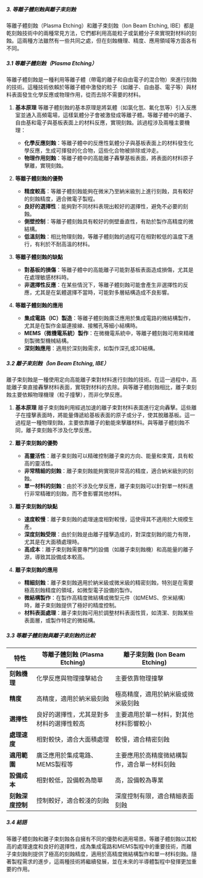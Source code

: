 ##### 3. 等離子體刻蝕與離子束刻蝕

等離子體刻蝕（Plasma Etching）和離子束刻蝕（Ion Beam Etching, IBE）都是乾刻蝕技術中的兩種常見方法，它們都利用高能粒子或氣體分子來實現對材料的刻蝕。這兩種方法雖然有一些共同之處，但在刻蝕機理、精度、應用領域等方面各有不同。

##### 3.1 等離子體刻蝕（Plasma Etching）

等離子體刻蝕是一種利用等離子體（帶電的離子和自由電子的混合物）來進行刻蝕的技術。這種技術依賴於等離子體中激發的粒子（如離子、自由基、電子等）與材料表面發生化學反應或物理作用，從而去除不需要的材料。

1. **基本原理**
   等離子體刻蝕的基本原理是將氣體（如氯化氫、氟化氫等）引入反應室並通入高頻電場，這樣氣體分子會被激發成等離子體。等離子體中的離子、自由基和電子與基板表面上的材料反應，實現刻蝕。該過程涉及兩種主要機理：
   - **化學反應刻蝕**：等離子體中的反應性氣體分子與基板表面上的材料發生化學反應，生成可揮發的化合物，這些化合物被排除或沖走。
   - **物理作用刻蝕**：等離子體中的高能離子轟擊基板表面，將表面的材料原子擊離，實現刻蝕。

2. **等離子體刻蝕的優勢**
   - **精度較高**：等離子體刻蝕能夠在微米乃至納米級別上進行刻蝕，具有較好的刻蝕精度，適合微電子製程。
   - **良好的選擇性**：能夠對不同材料表現出較好的選擇性，避免不必要的刻蝕。
   - **側壁控制**：等離子體刻蝕具有較好的側壁垂直性，有助於製作高精度的微結構。
   - **低溫刻蝕**：相比物理刻蝕，等離子體刻蝕的過程可在相對較低的溫度下進行，有利於不耐高溫的材料。

3. **等離子體刻蝕的缺點**
   - **對基板的損傷**：等離子體中的高能離子可能對基板表面造成損傷，尤其是在處理敏感材料時。
   - **非選擇性反應**：在某些情況下，等離子體刻蝕可能會產生非選擇性的反應，尤其是在氣體選擇不當時，可能對多層結構造成不良影響。

4. **等離子體刻蝕的應用**
   - **集成電路（IC）製造**：等離子體刻蝕廣泛應用於集成電路的微結構製作，尤其是在製作金屬連接線、接觸孔等細小結構時。
   - **MEMS（微機電系統）製作**：在微機電系統中，等離子體刻蝕可用來精確刻製微型機械結構。
   - **深刻蝕應用**：適用於深刻蝕需求，如製作深孔或3D結構。

##### 3.2 離子束刻蝕（Ion Beam Etching, IBE）

離子束刻蝕是一種使用定向高能離子束對材料進行刻蝕的技術。在這一過程中，高能離子束直接轟擊材料表面，實現對材料的去除。與等離子體刻蝕相比，離子束刻蝕主要依賴物理機理（粒子撞擊），而非化學反應。

1. **基本原理**
   離子束刻蝕利用經過加速的離子束對材料表面進行定向轟擊。這些離子在撞擊表面時，將能量傳遞給基板表面的原子或分子，使其脫離基板。這一過程是一種物理刻蝕，主要依靠離子的動能來擊離材料。與等離子體刻蝕不同，離子束刻蝕不涉及化學反應。

2. **離子束刻蝕的優勢**
   - **高靈活性**：離子束刻蝕可以精確控制離子束的方向、能量和束寬，具有較高的靈活性。
   - **非常精細的刻蝕**：離子束刻蝕能夠實現非常高的精度，適合納米級別的刻蝕。
   - **單一材料的刻蝕**：由於不涉及化學反應，離子束刻蝕可以針對單一材料進行非常精確的刻蝕，而不會影響其他材料。

3. **離子束刻蝕的缺點**
   - **速度較慢**：離子束刻蝕的處理速度相對較慢，這使得其不適用於大規模生產。
   - **深度刻蝕受限**：由於刻蝕是由離子撞擊造成的，對深度刻蝕的能力有限，尤其是在大面積處理時。
   - **高成本**：離子束刻蝕需要專門的設備（如離子束刻蝕機）和高能量的離子源，導致其設備成本較高。

4. **離子束刻蝕的應用**
   - **精細刻蝕**：離子束刻蝕適用於納米級或微米級的精密刻蝕，特別是在需要極高刻蝕精度的領域，如微型電子設備的製作。
   - **微結構製作**：在製作高精度微結構或微型元件（如MEMS、奈米結構）時，離子束刻蝕提供了極好的精度控制。
   - **材料表面處理**：離子束刻蝕可用於調整材料表面性質，如清潔、刻蝕某些表面層，或製作特定的微結構。

##### 3.3 等離子體刻蝕與離子束刻蝕的比較

| 特性                  | 等離子體刻蝕 (Plasma Etching)                 | 離子束刻蝕 (Ion Beam Etching)                |
|-----------------------|--------------------------------------------|--------------------------------------------|
| **刻蝕機理**          | 化學反應與物理撞擊結合                      | 主要依靠物理撞擊                            |
| **精度**              | 高精度，適用於納米級刻蝕                    | 極高精度，適用於納米級或微米級刻蝕          |
| **選擇性**            | 良好的選擇性，尤其是對多材料的選擇性較高   | 主要適用於單一材料，對其他材料影響較小      |
| **處理速度**          | 相對較快，適合大面積處理                    | 較慢，適合精密刻蝕                         |
| **適用範圍**          | 廣泛應用於集成電路、MEMS製程等              | 主要應用於高精度微結構製作，適合單一材料刻蝕 |
| **設備成本**          | 相對較低，設備較為簡單                      | 高，設備較為專業                           |
| **刻蝕深度控制**      | 控制較好，適合較淺的刻蝕                    | 深度控制有限，適合精細表面刻蝕               |

##### 3.4 結語

等離子體刻蝕和離子束刻蝕各自擁有不同的優勢和適用場景。等離子體刻蝕以其較高的處理速度和良好的選擇性，成為集成電路和MEMS製程中的重要技術，而離子束刻蝕則提供了極高的刻蝕精度，適用於高精度微結構製作和單一材料刻蝕。隨著製程需求的進步，這兩種技術將繼續發展，並在未來的半導體製程中發揮更加重要的作用。